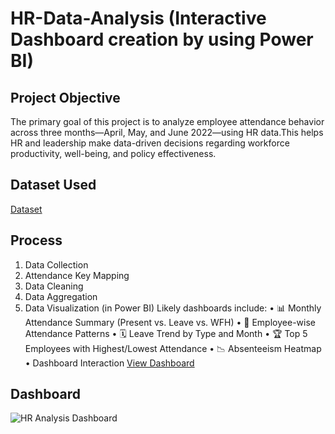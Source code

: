 # HR-Data-Analysis (Interactive Dashboard creation by using Power BI)
## Project Objective
The primary goal of this project is to analyze employee attendance behavior across three months—April, May, and June 2022—using HR data.This helps HR and leadership make data-driven decisions regarding workforce productivity, well-being, and policy effectiveness.

## Dataset Used 
<a href="https://github.com/KomalBGithub/Data-Analysis-Dashboard/blob/main/Attendance%20Sheet%202022-2023_Masked.xlsx">Dataset</a>

## Process 
1. Data Collection
2. Attendance Key Mapping
3. Data Cleaning
4. Data Aggregation
5. Data Visualization (in Power BI)
Likely dashboards include:
•	📊 Monthly Attendance Summary (Present vs. Leave vs. WFH)
•	👤 Employee-wise Attendance Patterns
•	🗓️ Leave Trend by Type and Month
•	🏆 Top 5 Employees with Highest/Lowest Attendance
•	📉 Absenteeism Heatmap
•  Dashboard Interaction <a href="https://github.com/KomalBGithub/Data-Analysis-Dashboard/blob/main/HR%20Analysis%20Dashboard%20.png">View Dashboard</a>

## Dashboard
![HR Analysis Dashboard ](https://github.com/user-attachments/assets/8486de08-a1ea-43a3-9034-4d5c6c65f582)















